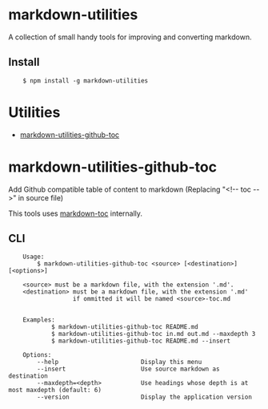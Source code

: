 # markdown-utilities
A collection of small handy tools for improving and converting markdown.

## Install

```shell
    $ npm install -g markdown-utilities
```

# Utilities

<!-- toc -->

- [markdown-utilities-github-toc](#markdown-utilities-github-toc)

<!-- tocstop -->

# markdown-utilities-github-toc

Add Github compatible table of content to markdown (Replacing "&lt;!-- toc --&gt;" in source file)

This tools uses [markdown-toc](https://github.com/jonschlinkert/markdown-toc#tocinsert) internally.

## CLI

```
    Usage:
        $ markdown-utilities-github-toc <source> [<destination>] [<options>]

    <source> must be a markdown file, with the extension '.md'.
    <destination> must be a markdown file, with the extension '.md'
                  if ommitted it will be named <source>-toc.md


    Examples:
            $ markdown-utilities-github-toc README.md
            $ markdown-utilities-github-toc in.md out.md --maxdepth 3
            $ markdown-utilities-github-toc README.md --insert

    Options:
        --help                       Display this menu
        --insert                     Use source markdown as destination
        --maxdepth=<depth>           Use headings whose depth is at most maxdepth (default: 6)
        --version                    Display the application version
```
